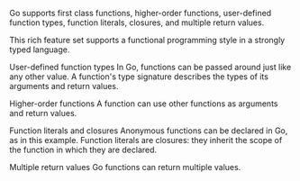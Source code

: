Go supports first class functions, higher-order functions, user-defined function types, function literals, closures, and multiple return values.

This rich feature set supports a functional programming style in a strongly typed language.

User-defined function types
In Go, functions can be passed around just like any other value. A function's type signature describes the types of its arguments and return values.

Higher-order functions
A function can use other functions as arguments and return values.

Function literals and closures
Anonymous functions can be declared in Go, as in this example. Function literals are closures: they inherit the scope of the function in which they are declared.

Multiple return values
Go functions can return multiple values.

